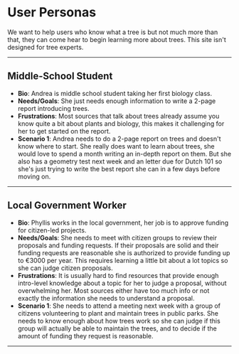 # User Personas

<!-- some introduction -->

We want to help users who know what a tree is but not much more than that, they
can come hear to begin learning more about trees. This site isn't designed for
tree experts.

---

<!-- a persona -->

## Middle-School Student

- **Bio**: Andrea is middle school student taking her first biology class.
- **Needs/Goals**: She just needs enough information to write a 2-page report
  introducing trees.
- **Frustrations**: Most sources that talk about trees already assume you know
  quite a bit about plants and biology, this makes it challenging for her to get
  started on the report.
- **Scenario 1**: Andrea needs to do a 2-page report on trees and doesn't know
  where to start. She really does want to learn about trees, she would love to
  spend a month writing an in-depth report on them. But she also has a geometry
  test next week and an letter due for Dutch 101 so she's just trying to write
  the best report she can in a few days before moving on.

---

<!-- more personas ... -->

## Local Government Worker

- **Bio**: Phyllis works in the local government, her job is to approve funding
  for citizen-led projects.
- **Needs/Goals**: She needs to meet with citizen groups to review their
  proposals and funding requests. If their proposals are solid and their funding
  requests are reasonable she is authorized to provide funding up to €3000 per
  year. This requires learning a little bit about a lot topics so she can judge
  citizen proposals.
- **Frustrations**: It is usually hard to find resources that provide enough
  intro-level knowledge about a topic for her to judge a proposal, without
  overwhelming her. Most sources either have too much info or not exactly the
  information she needs to understand a proposal.
- **Scenario 1**: She needs to attend a meeting next week with a group of
  citizens volunteering to plant and maintain trees in public parks. She needs
  to know enough about how trees work so she can judge if this group will
  actually be able to maintain the trees, and to decide if the amount of funding
  they request is reasonable.

---